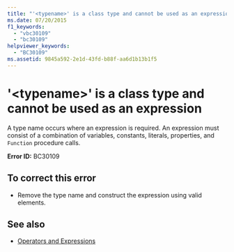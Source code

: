 ```yaml
---
title: "'<typename>' is a class type and cannot be used as an expression"
ms.date: 07/20/2015
f1_keywords: 
  - "vbc30109"
  - "bc30109"
helpviewer_keywords: 
  - "BC30109"
ms.assetid: 9845a592-2e1d-43fd-b88f-aa6d1b13b1f5
---
```

# '\<typename>' is a class type and cannot be used as an expression
A type name occurs where an expression is required. An expression must consist of a combination of variables, constants, literals, properties, and `Function` procedure calls.  
  
 **Error ID:** BC30109  
  
## To correct this error  
  
-   Remove the type name and construct the expression using valid elements.  
  
## See also
- [Operators and Expressions](../../visual-basic/programming-guide/language-features/operators-and-expressions/index.md)
